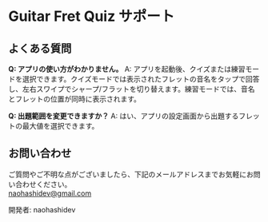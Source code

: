 # Guitar Fret Quiz サポート

## よくある質問

**Q: アプリの使い方がわかりません。**
A: アプリを起動後、クイズまたは練習モードを選択できます。クイズモードでは表示されたフレットの音名をタップで回答し、左右スワイプでシャープ/フラットを切り替えます。練習モードでは、音名とフレットの位置が同時に表示されます。

**Q: 出題範囲を変更できますか？**
A: はい、アプリの設定画面から出題するフレットの最大値を選択できます。

## お問い合わせ

ご質問やご不明な点がございましたら、下記のメールアドレスまでお気軽にお問い合わせください。  
naohashidev@gmail.com

開発者: naohashidev
